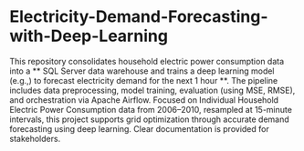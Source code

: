 # Electricity-Demand-Forecasting-with-Deep-Learning
This repository consolidates household electric power consumption data into a ** SQL Server data warehouse and trains a deep learning model (e.g.,) to forecast electricity demand for the next 1 hour **. The pipeline includes data preprocessing, model training, evaluation (using MSE, RMSE), and orchestration via Apache Airflow. Focused on Individual Household Electric Power Consumption data from 2006–2010, resampled at 15-minute intervals, this project supports grid optimization through accurate demand forecasting using deep learning. Clear documentation is provided for stakeholders.

